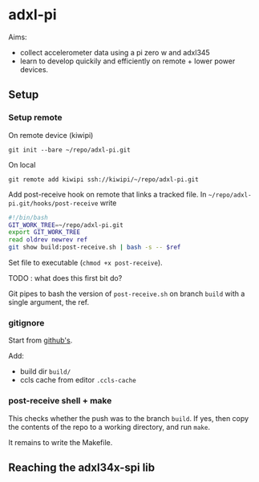 # adxl-pi

Aims:

* collect accelerometer data using a pi zero w and adxl345
* learn to develop quickily and efficiently on remote + lower power devices. 

## Setup 

### Setup remote

On remote device (kiwipi) 
```
git init --bare ~/repo/adxl-pi.git
```

On local 
```
git remote add kiwipi ssh://kiwipi/~/repo/adxl-pi.git
```

Add post-receive hook on remote that links a tracked file. 
In `~/repo/adxl-pi.git/hooks/post-receive` write 

```bash
#!/bin/bash
GIT_WORK_TREE=~/repo/adxl-pi.git
export GIT_WORK_TREE
read oldrev newrev ref
git show build:post-receive.sh | bash -s -- $ref
```
Set file to executable (`chmod +x post-receive`). 

TODO : what does this first bit do?

Git pipes to bash the version of `post-receive.sh` on branch `build` with a single argument, the ref. 

### gitignore 

Start from [github's](https://github.com/github/gitignore/blob/master/C.gitignore). 

Add: 

* build dir `build/`
* ccls cache from editor `.ccls-cache` 

### post-receive shell + make

This checks whether the push was to the branch `build`.
If yes, then copy the contents of the repo to a working directory, and run `make`.

It remains to write the Makefile.

## Reaching the adxl34x-spi lib 

